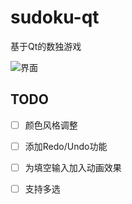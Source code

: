 # sudoku-qt



基于Qt的数独游戏

![界面](https://github.com/joechenrh/sudoku-qt/images/screenshot.png)

## TODO

- [ ] 颜色风格调整
- [ ] 添加Redo/Undo功能
- [ ] 为填空输入加入动画效果
- [ ] 支持多选


